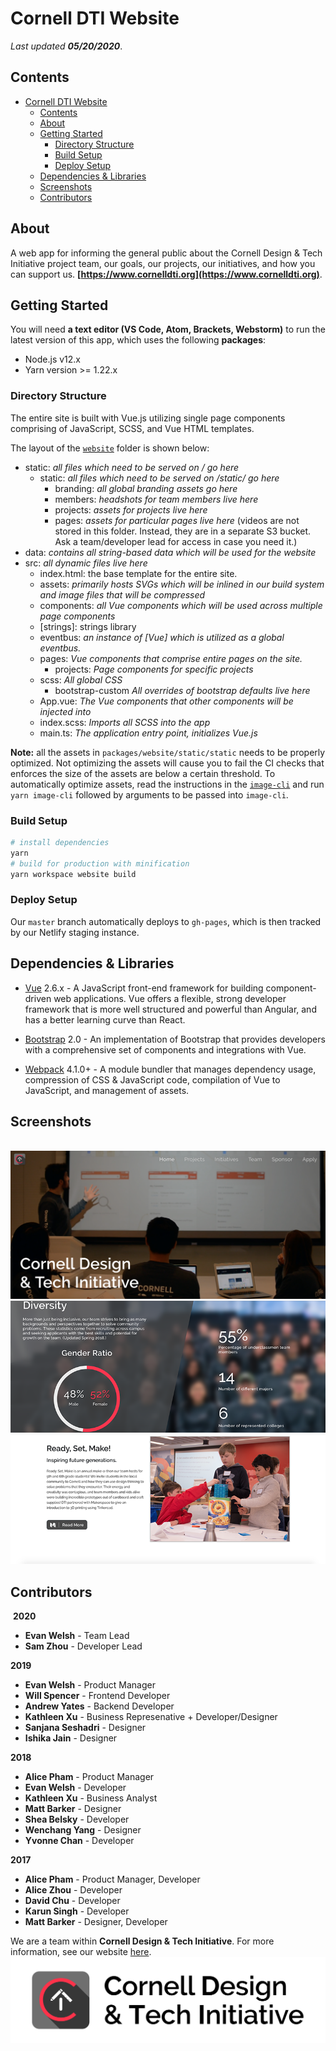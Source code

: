 # Cornell DTI Website

_Last updated **05/20/2020**_.

## Contents

- [Cornell DTI Website](#cornell-dti-website)
  - [Contents](#contents)
  - [About](#about)
  - [Getting Started](#getting-started)
    - [Directory Structure](#directory-structure)
    - [Build Setup](#build-setup)
    - [Deploy Setup](#deploy-setup)
  - [Dependencies & Libraries](#dependencies--libraries)
  - [Screenshots](#screenshots)
  - [Contributors](#contributors)

## About

A web app for informing the general public about the Cornell Design & Tech Initiative project team, our goals, our projects, our initiatives, and how you can support us. **[https://www.cornelldti.org](https://www.cornelldti.org)**.

## Getting Started

You will need **a text editor (VS Code, Atom, Brackets, Webstorm)** to run the latest version of this app, which uses the following **packages**:

- Node.js v12.x
- Yarn version >= 1.22.x

### Directory Structure

The entire site is built with Vue.js utilizing single page components comprising of JavaScript, SCSS, and Vue HTML templates.

The layout of the [`website`](./packages/website) folder is shown below:

- static: _all files which need to be served on / go here_
  - static: _all files which need to be served on /static/ go here_
    - branding: _all global branding assets go here_
    - members: _headshots for team members live here_
    - projects: _assets for projects live here_
    - pages: _assets for particular pages live here_ (videos are not stored in this folder. Instead, they are in a separate S3 bucket. Ask a team/developer lead for access in case you need it.)
- data: _contains all string-based data which will be used for the website_
- src: _all dynamic files live here_
  - index.html: the base template for the entire site.
  - assets:  _primarily hosts SVGs which will be inlined in our build system and image files that will be compressed_
  - components:  _all Vue components which will be used across multiple page components_
  - [strings]: strings library
  - eventbus: _an instance of [Vue] which is utilized as a global eventbus._
  - pages: _Vue components that comprise entire pages on the site._
    - projects: _Page components for specific projects_
  - scss: _All global CSS_
    - bootstrap-custom _All overrides of bootstrap defaults live here_
  - App.vue: _The Vue components that other components will be injected into_
  - index.scss: _Imports all SCSS into the app_
  - main.ts: _The application entry point, initializes Vue.js_

**Note:** all the assets in `packages/website/static/static` needs to be properly optimized.
Not optimizing the assets will cause you to fail the CI checks that enforces the size of the assets
are below a certain threshold. To automatically optimize assets, read the instructions in the
[`image-cli`](./packages/image-cli/index.js) and run `yarn image-cli` followed by
arguments to be passed into `image-cli`.

### Build Setup

``` bash
# install dependencies
yarn
# build for production with minification
yarn workspace website build
```

### Deploy Setup

Our `master` branch automatically deploys to `gh-pages`, which is then tracked by our Netlify staging instance.

## Dependencies & Libraries

 * [Vue](https://vuejs.org) 2.6.x - A JavaScript front-end framework for building component-driven web applications. Vue offers a flexible, strong developer framework that is more well structured and powerful than Angular, and has a better learning curve than React.

 * [Bootstrap](https://bootstrap-vue.js.org) 2.0 - An implementation of Bootstrap that provides developers with a comprehensive set of components and integrations with Vue.

 * [Webpack](https://webpack.js.org) 4.1.0+ -  A module bundler that manages dependency usage, compression of CSS & JavaScript code, compilation of Vue to JavaScript, and management of assets.

## Screenshots
​
![Screenshot 1](.github/screenshots/screenshot1.png)
![Screenshot 2](.github/screenshots/screenshot2.png)
![Screenshot 3](.github/screenshots/screenshot3.png)
​
## Contributors
​
**2020**
 * **Evan Welsh** - Team Lead
 * **Sam Zhou** - Developer Lead

**2019**
 * **Evan Welsh** - Product Manager
 * **Will Spencer** - Frontend Developer
 * **Andrew Yates** - Backend Developer
 * **Kathleen Xu** - Business Represenative + Developer/Designer
 * **Sanjana Seshadri** - Designer
 * **Ishika Jain** - Designer

**2018**
 * **Alice Pham** - Product Manager
 * **Evan Welsh** - Developer
 * **Kathleen Xu** - Business Analyst
 * **Matt Barker** - Designer
 * **Shea Belsky** - Developer
 * **Wenchang Yang** - Designer
 * **Yvonne Chan** - Developer

 **2017**
 * **Alice Pham** - Product Manager, Developer
 * **Alice Zhou** - Developer
 * **David Chu** - Developer
 * **Karun Singh** - Developer
 * **Matt Barker** - Designer, Developer
​

We are a team within **Cornell Design & Tech Initiative**. For more information, see our website [here](https://cornelldti.org/).
<img src="https://raw.githubusercontent.com/cornell-dti/design/master/Branding/Wordmark/Dark%20Text/Transparent/Wordmark-Dark%20Text-Transparent%403x.png">
​
